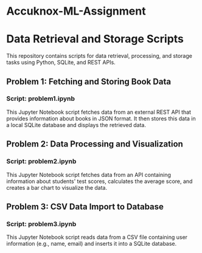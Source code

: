 # Accuknox-ML-Assignment
# Data Retrieval and Storage Scripts

This repository contains scripts for data retrieval, processing, and storage tasks using Python, SQLite, and REST APIs.

## Problem 1: Fetching and Storing Book Data

### Script: problem1.ipynb

This Jupyter Notebook script fetches data from an external REST API that provides information about books in JSON format. It then stores this data in a local SQLite database and displays the retrieved data.



## Problem 2: Data Processing and Visualization

### Script: problem2.ipynb

This Jupyter Notebook script fetches data from an API containing information about students' test scores, calculates the average score, and creates a bar chart to visualize the data.



## Problem 3: CSV Data Import to Database

### Script: problem3.ipynb

This Jupyter Notebook script reads data from a CSV file containing user information (e.g., name, email) and inserts it into a SQLite database.




